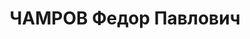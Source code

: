 ---
title: ЧАМРОВ Федор Павлович
description: "Род. в 1892, русский, обр.: высшее, член ВКП(б) с.03.1919 г. Проживал:\
  \ Тегеран (в длительной командировке, была квартира в Москве). Директор советско-иранского\
  \ акционерного общества \"Кевир-Хуриан\". \n  Арестован 11.10.1937. Приговор: ВК\
  \ ВС СССР, 28.11.1937 – ВМН. Расстрелян 28.11.1937, г.Москва, захоронен в \"Коммунарке\"\
  . \n  Реабилитирован ВК ВС СССР в 1956"
---